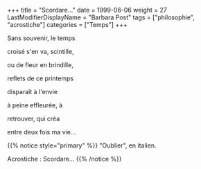 +++
title = "Scordare..."
date = 1999-06-06
weight = 27
LastModifierDisplayName = "Barbara Post"
tags = ["philosophie", "acrostiche"]
categories = ["Temps"]
+++

Sans souvenir, le temps

croisé s'en va, scintille,

ou de fleur en brindille,

reflets de ce printemps

disparaît à l'envie

à peine effleurée, à

retrouver, qui créa

entre deux fois ma vie...

{{% notice style="primary" %}}
\"Oublier\", en italien.

Acrostiche : Scordare...
{{% /notice %}}
